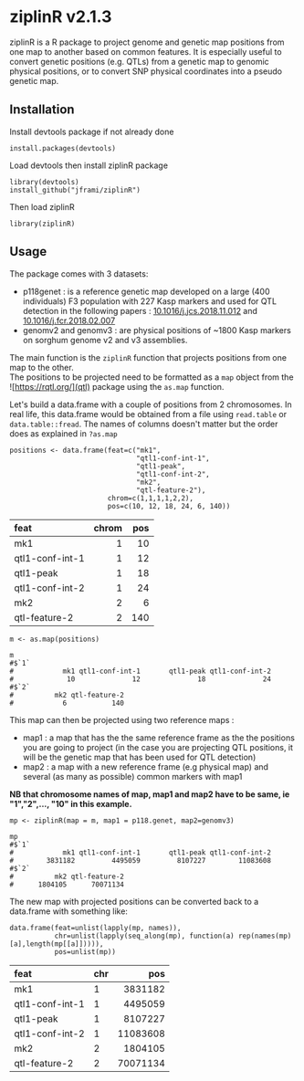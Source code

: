 # ziplinR v2.1.3

ziplinR is a R package to project genome and genetic map positions from one map to another based on common features. It is especially useful to convert genetic positions (e.g. QTLs) from a genetic map to genomic physical positions, or to convert SNP physical coordinates into a pseudo genetic map.  

## Installation

Install devtools package if not already done

```{r}
install.packages(devtools)
```
Load devtools then install ziplinR package

```{r}
library(devtools)
install_github("jframi/ziplinR")
```
Then load ziplinR

```{r}
library(ziplinR)
```

## Usage

The package comes with 3 datasets:

- p118genet : is a reference genetic map developed on a large (400 individuals) F3 population with 227 Kasp markers and used for QTL detection in the following papers : [10.1016/j.jcs.2018.11.012](https://doi.org/10.1016/j.jcs.2018.11.012) and [10.1016/j.fcr.2018.02.007](https://doi.org/10.1016/j.fcr.2018.02.007)  
- genomv2 and genomv3 : are physical positions of ~1800 Kasp markers on sorghum genome v2 and v3 assemblies.

The main function is the `ziplinR` function that projects positions from one map to the other.  
The positions to be projected need to be formatted as a `map` object from the ![https://rqtl.org/](qtl) package using the `as.map` function.

Let's build a data.frame with a couple of positions from 2 chromosomes. In real life, this data.frame would be obtained from a file using `read.table` or `data.table::fread`. The names of columns doesn't matter but the order does as explained in `?as.map`
```{r}
positions <- data.frame(feat=c("mk1",
                               "qtl1-conf-int-1",
                               "qtl1-peak",
                               "qtl1-conf-int-2",
                               "mk2",
                               "qtl-feature-2"),
                        chrom=c(1,1,1,1,2,2),
                        pos=c(10, 12, 18, 24, 6, 140))
```
|feat            | chrom| pos|
|:---------------|-----:|---:|
|mk1             |     1|  10|
|qtl1-conf-int-1 |     1|  12|
|qtl1-peak       |     1|  18|
|qtl1-conf-int-2 |     1|  24|
|mk2             |     2|   6|
|qtl-feature-2   |     2| 140|

```{r}
m <- as.map(positions)

m
#$`1`
#            mk1 qtl1-conf-int-1       qtl1-peak qtl1-conf-int-2 
#             10              12              18              24 
#$`2`
#          mk2 qtl-feature-2 
#            6           140 
```

This map can then be projected using two reference maps :
- map1 : a map that has the the same reference frame as the the positions you are going to project (in the case you are projecting QTL positions, it will be the genetic map that has been used for QTL detection)
- map2 : a map with a new reference frame (e.g physical map) and several (as many as possible) common markers with map1

**NB that chromosome names of map, map1 and map2 have to be same, ie "1","2",..., "10" in this example.**

```{r}
mp <- ziplinR(map = m, map1 = p118.genet, map2=genomv3)

mp
#$`1`
#            mk1 qtl1-conf-int-1       qtl1-peak qtl1-conf-int-2 
#        3831182         4495059         8107227        11083608 
#$`2`
#          mk2 qtl-feature-2 
#      1804105      70071134 
```

The new map with projected positions can be converted back to a data.frame with something like:

```{r}
data.frame(feat=unlist(lapply(mp, names)),
           chr=unlist(lapply(seq_along(mp), function(a) rep(names(mp)[a],length(mp[[a]])))),
           pos=unlist(mp))
```
|feat            |chr |      pos|
|:---------------|:---|--------:|
|mk1             |1   |  3831182|
|qtl1-conf-int-1 |1   |  4495059|
|qtl1-peak       |1   |  8107227|
|qtl1-conf-int-2 |1   | 11083608|
|mk2             |2   |  1804105|
|qtl-feature-2   |2   | 70071134|